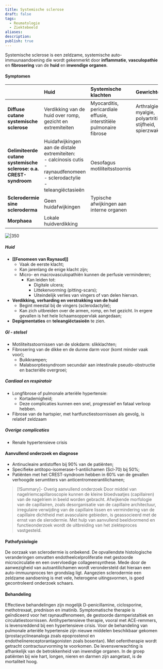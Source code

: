 ```yaml
---
title: Systemische sclerose
draft: false
tags:
  - Reumatologie
  - Ziektebeeld
aliases: 
description: 
publish: true
---
```


Systemische sclerose is een zeldzame, systemische auto-immuunaandoening die wordt gekenmerkt door **inflammatie**, **vasculopathie** en **fibrosering** van de **huid** en **inwendige organen**.

#### Symptomen

|      | Huid  | Systemische klachten | Gewrichten | 
|:-----|:-----| :----| :----|
| **Diffuse cutane systemische sclerose**     | Verdikking van de huid over romp, gezicht en extremiteiten  | Myocarditis, pericardiale effusie, interstitiële pulmonaire fibrose    | Arthralgie, myalgie, polyartritis, stijfheid, spierzwakte |
| **Gelimiteerde cutane systemische sclerose: o.a. CREST-syndroom** | Huidafwijkingen aan de distale extremiteiten: </br> - calcinosis cutis </br> - raynaudfenomeen  </br> - sclerodactylie </br> - teleangiëctasieën | Oesofagus motiliteitsstoornis |
| **Sclerodermie sine scleroderma**     |  Geen huidafwijkingen  |Typische afwijkingen aan interne organen |
| **Morphaea** | Lokale huidverdikking |

![|350](https://i.imgur.com/CQStesS.png)

##### Huid
- **[[Fenomeen van Raynaud]]**
	- Vaak de eerste klacht;
	- Kan jarenlang de enige klacht zijn;
	- Micro- en macrovasculopathiën kunnen de perfusie verminderen;
		- Kan leiden tot:
			- Digitale ulcera;
			- Littekenvorming (pitting-scars);
			- Uiteindelijk verlies van vingers of van delen hiervan.
- **Verdikking, verharding en verstrakking van de huid**
	- Begint meestal bij de vingers (sclerodactylie);
	- Kan zich uitbreiden over de armen, romp, en het gezicht. In ergere gevallen is het hele lichaamsoppervlak aangedaan;
- **Depigmentaties** en **teleangiëctasieën** te zien. 


##### GI - stelsel
- Motiliteitsstoornissen van de slokdarm: slikklachten;
- Fibrosering van de dikke en de dunne darm voor (komt minder vaak voor); 
	- Buikkrampen;
	- Malabsorptiesyndroom secundair aan intestinale pseudo-obstructie en bacteriële overgroei;
##### Cardiaal en respiratoir
- Longfibrose of pulmonale arteriële hypertensie:
	- Kortademigheid;
	- Deze complicaties kunnen een snel, progressief en fataal verloop hebben. 
- Fibrose van de hartspier, met hartfunctiestoornissen als gevolg, is relatief zeldzaam
##### Overige complicaties
- Renale hypertensieve crisis

#### Aanvullend onderzoek en diagnose
- Antinucleaire antistoffen bij 90% van de patiënten;
- Specifieke antitopo-isomerase-1-antilichamen (Scl-70) bij 50%;
- Patiënten met het CREST-syndroom hebben in 60% van de gevallen verhoogde serumtiters van anticentromeerantilichamen;

> [!Summary]- Overig aanvullend onderzoek
> Door middel van nagelriemcapillaroscopie kunnen de kleine bloedvaatjes (capillairen) van de nagelriem in beeld worden gebracht. Afwijkende morfologie van de capillairen, zoals desorganisatie van de capillaire architectuur, irregulaire verwijding van de capillaire lissen en vermindering van de capillaire dichtheid met avasculaire gebieden, is geassocieerd met de ernst van de slerodermie. Met hulp van aanvullend beeldvormend en functieonderzoek wordt de uitbreiding van het ziekteproces vastgesteld.

#### Pathofysiologie
De oorzaak van sclerodermie is onbekend. De opvallendste histologische veranderingen omvatten endotheelcelproliferatie met gestoorde microcirculatie en een overvloedige collageensynthese. Mede door de aanwezigheid van autoantilichamen wordt verondersteld dat hieraan een auto-immuunproces ten grondslag ligt. Aangezien sclerodermie een zeldzame aandoening is met vele, heterogene uitingsvormen, is goed gecontroleerd onderzoek schaars.

#### Behandeling

Effectieve behandelingen zijn mogelijk D-penicillamine, ciclosporine, methotrexaat, prednison en imatinib. Symptomatische therapie is geïndiceerd voor het raynaudfenomeen, de gestoorde darmperistaltiek en circulatiestoornissen. Antihypertensieve therapie, vooral met ACE-remmers, is levensreddend bij een hypertensieve crisis. Voor de behandeling van pulmonale arteriële hypertensie zijn nieuwe middelen beschikbaar gekomen (prostacyclineanaloga zoals epoprostenol en endothelinereceptorantagonisten zoals bosentan). Met oefentherapie wordt getracht contractuurvorming te voorkomen. De levensverwachting is afhankelijk van de betrokkenheid van inwendige organen. In de groep patiënten bij wie hart, longen, nieren en darmen zijn aangetast, is de mortaliteit hoog.